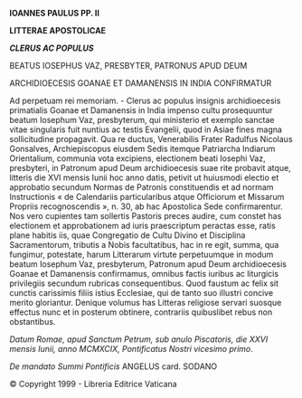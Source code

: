**IOANNES PAULUS PP. II**

**LITTERAE APOSTOLICAE**

***CLERUS AC POPULUS***

BEATUS IOSEPHUS VAZ, PRESBYTER, PATRONUS APUD DEUM

ARCHIDIOECESIS GOANAE ET DAMANENSIS IN INDIA CONFIRMATUR

Ad perpetuam rei memoriam. - Clerus ac populus insignis archidioecesis primatialis Goanae et Damanensis in India impenso cultu prosequuntur beatum Iosephum Vaz, presbyterum, qui ministerio et exemplo sanctae vitae singularis fuit nuntius ac testis Evangelii, quod in Asiae fines magna sollicitudine propagavit. Qua re ductus, Venerabilis Frater Radulfus Nicolaus Gonsalves, Archiepiscopus eiusdem Sedis itemque Patriarcha Indiarum Orientalium, communia vota excipiens, electionem beati Iosephi Vaz, presbyteri, in Patronum apud Deum archidioecesis suae rite probavit atque, litteris die XVI mensis Iunii hoc anno datis, petivit ut huiusmodi electio et approbatio secundum Normas de Patronis constituendis et ad normam Instructionis « de Calendariis particularibus atque Officiorum et Missarum Propriis recognoscendis », n. 30, ab hac Apostolica Sede confirmarentur. Nos vero cupientes tam sollertis Pastoris preces audire, cum constet has electionem et approbationem ad iuris praescriptum peractas esse, ratis plane habitis iis, quae Congregatio de Cultu Divino et Disciplina Sacramentorum, tributis a Nobis facultatibus, hac in re egit, summa, qua fungimur, potestate, harum Litterarum virtute perpetuumque in modum beatum Iosephum Vaz, presbyterum, Patronum apud Deum archidioecesis Goanae et Damanensis confirmamus, omnibus factis iuribus ac liturgicis privilegiis secundum rubricas consequentibus. Quod faustum ac felix sit cunctis carissimis filiis istius Ecclesiae, qui de tanto suo illustri concive merito gloriantur. Denique volumus has Litteras religiose servari suosque effectus nunc et in posterum obtinere, contrariis quibuslibet rebus non obstantibus.

*Datum Romae, apud Sanctum Petrum, sub anulo Piscatoris, die XXVI mensis Iunii, anno MCMXCIX, Pontificatus Nostri vicesimo primo*.

*De mandato Summi Pontificis* ANGELUS card. SODANO

© Copyright 1999 - Libreria Editrice Vaticana